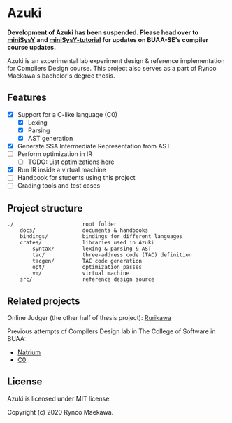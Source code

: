 # Azuki

**Development of Azuki has been suspended. Please head over to [miniSysY](https://github.com/BUAA-SE-Compiling/miniSysY) and [miniSysY-tutorial](https://github.com/BUAA-SE-Compiling/miniSysY-tutorial) for updates on BUAA-SE's compiler course updates.**

Azuki is an experimental lab experiment design & reference implementation for Compilers Design course. This project also serves as a part of Rynco Maekawa's bachelor's degree thesis.

## Features

- [x] Support for a C-like language (C0)
  - [x] Lexing
  - [x] Parsing
  - [x] AST generation
- [x] Generate SSA Intermediate Representation from AST
- [ ] Perform optimization in IR
  - [ ] TODO: List optimizations here
- [x] Run IR inside a virtual machine
- [ ] Handbook for students using this project
- [ ] Grading tools and test cases

## Project structure

```
./                      root folder
    docs/               documents & handbooks
    bindings/           bindings for different languages
    crates/             libraries used in Azuki
        syntax/         lexing & parsing & AST
        tac/            three-address code (TAC) definition
        tacgen/         TAC code generation
        opt/            optimization passes
        vm/             virtual machine
    src/                reference design source
```


## Related projects

Online Judger (the other half of thesis project): [Rurikawa](https://github.com/BUAA-SE-Compiling/rurikawa)

Previous attempts of Compilers Design lab in The College of Software in BUAA: 

- [Natrium](https://github.com/BUAA-SE-Compiling/natrium)
- [C0](https://github.com/BUAA-SE-Compiling/c0-handbook)


## License

Azuki is licensed under MIT license.

Copyright (c) 2020 Rynco Maekawa.
